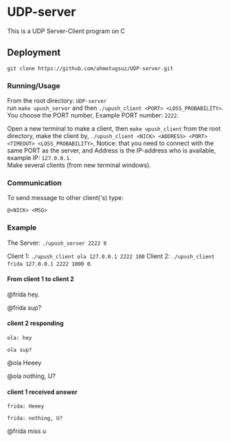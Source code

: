 # UDP-server
This is a UDP Server-Client program on C

## Deployment 
`git clone https://github.com/ahmetugsuz/UDP-server.git`

### Running/Usage

From the root directory: `UDP-server`   
run `make upush_server` and then `./upush_client <PORT> <LOSS_PROBABILITY>`.   
You choose the PORT number, Example PORT number: `2222`.  

Open a new terminal to make a client, then `make upush_client` from the root directory, make the client by, 
`./upush_client <NICK> <ADDRESS> <PORT> <TIMEOUT> <LOSS_PROBABILITY>`, 
Notice: that you need to connect with the same PORT as the server, and Address is the IP-address who is available, example IP: `127.0.0.1`.  
Make several clients (from new terminal windows).

### Communication
To send message to other client('s) type:

`@<NICK> <MSG>`

### Example 
The Server: `./upush_server 2222 0`

Client 1: `./upush_client ola 127.0.0.1 2222 100`
Client 2: `./upush_client frida 127.0.0.1 2222 1000 0`.

#### From client 1 to client 2
@frida hey.

@frida sup?

#### client 2 responding
`ola: hey`

`ola sup?`

@ola Heeey

@ola nothing, U?

#### client 1 received answer
`frida: Heeey`

`frida: nothing, U?`

@frida miss u 



